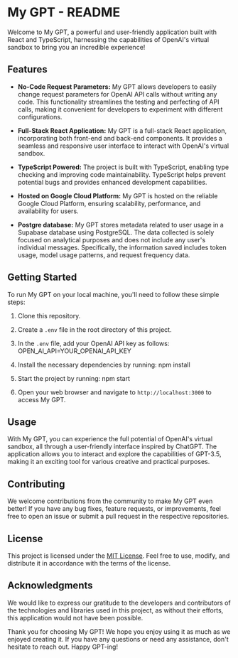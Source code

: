 # My GPT - README

Welcome to My GPT, a powerful and user-friendly application built with React and TypeScript, harnessing the capabilities of OpenAI's virtual sandbox to bring you an incredible experience!

## Features

- **No-Code Request Parameters:** My GPT allows developers to easily change request parameters for OpenAI API calls without writing any code. This functionality streamlines the testing and perfecting of API calls, making it convenient for developers to experiment with different configurations.

- **Full-Stack React Application:** My GPT is a full-stack React application, incorporating both front-end and back-end components. It provides a seamless and responsive user interface to interact with OpenAI's virtual sandbox.

- **TypeScript Powered:** The project is built with TypeScript, enabling type checking and improving code maintainability. TypeScript helps prevent potential bugs and provides enhanced development capabilities.

- **Hosted on Google Cloud Platform:** My GPT is hosted on the reliable Google Cloud Platform, ensuring scalability, performance, and availability for users.

- **Postgre database:** My GPT stores metadata related to user usage in a Supabase database using PostgreSQL. The data collected is solely focused on analytical purposes and does not include any user's individual messages. Specifically, the information saved includes token usage, model usage patterns, and request frequency data.

## Getting Started

To run My GPT on your local machine, you'll need to follow these simple steps:

1. Clone this repository.

2. Create a `.env` file in the root directory of this project.

3. In the `.env` file, add your OpenAI API key as follows:
OPEN_AI_API=YOUR_OPENAI_API_KEY

4. Install the necessary dependencies by running:
npm install

5. Start the project by running:
npm start

6. Open your web browser and navigate to `http://localhost:3000` to access My GPT.

## Usage

With My GPT, you can experience the full potential of OpenAI's virtual sandbox, all through a user-friendly interface inspired by ChatGPT. The application allows you to interact and explore the capabilities of GPT-3.5, making it an exciting tool for various creative and practical purposes.

## Contributing

We welcome contributions from the community to make My GPT even better! If you have any bug fixes, feature requests, or improvements, feel free to open an issue or submit a pull request in the respective repositories.

## License

This project is licensed under the [MIT License](LICENSE). Feel free to use, modify, and distribute it in accordance with the terms of the license.

## Acknowledgments

We would like to express our gratitude to the developers and contributors of the technologies and libraries used in this project, as without their efforts, this application would not have been possible.

Thank you for choosing My GPT! We hope you enjoy using it as much as we enjoyed creating it. If you have any questions or need any assistance, don't hesitate to reach out. Happy GPT-ing!
